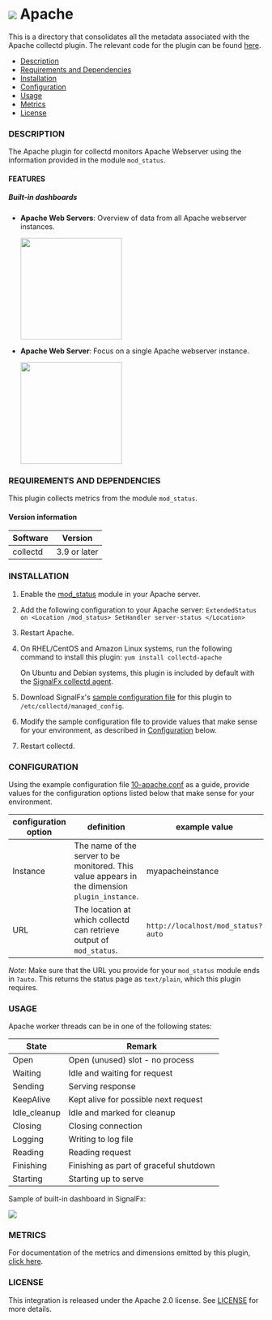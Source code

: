 # ![](https://github.com/signalfx/integrations/blob/master/collectd-apache/img/integrations_apache.png) Apache

This is a directory that consolidates all the metadata associated with the Apache collectd plugin. The relevant code for the plugin can be found [here](https://github.com/signalfx/collectd/blob/master/src/apache.c).

- [Description](#description)
- [Requirements and Dependencies](#requirements-and-dependencies)
- [Installation](#installation)
- [Configuration](#configuration)
- [Usage](#usage)
- [Metrics](#metrics)
- [License](#license)

### DESCRIPTION

The Apache plugin for collectd monitors Apache Webserver using the information provided in the module `mod_status`.

#### FEATURES

##### Built-in dashboards

- **Apache Web Servers**: Overview of data from all Apache webserver instances.

  [<img src='./img/dashboard_apache_webservers.png' width=200px>](./img/dashboard_apache_webservers.png)

- **Apache Web Server**: Focus on a single Apache webserver instance.

  [<img src='./img/dashboard_apache_webserver.png' width=200px>](./img/dashboard_apache_webserver.png)

### REQUIREMENTS AND DEPENDENCIES

This plugin collects metrics from the module `mod_status`.

#### Version information

| Software  | Version        |
|-----------|----------------|
| collectd  |  3.9 or later  |


### INSTALLATION

1. Enable the [mod\_status](http://httpd.apache.org/docs/2.4/mod/mod_status.html) module in your Apache server.

2. Add the following configuration to your Apache server:
          ```
          ExtendedStatus on
          <Location /mod_status>
          SetHandler server-status
          </Location>
          ```

3. Restart Apache.

4. On RHEL/CentOS and Amazon Linux systems, run the following command to install this plugin:
          ```
          yum install collectd-apache
          ```

   On Ubuntu and Debian systems, this plugin is included by default with the [SignalFx collectd agent](https://github.com/signalfx/integrations/tree/master/collectd)[](sfx_link:sfxcollectd).

5. Download SignalFx's [sample configuration file](https://github.com/signalfx/integrations/blob/master/collectd-apache/10-apache.conf) for this plugin to `/etc/collectd/managed_config`.

6. Modify the sample configuration file to provide values that make sense for your environment, as described in [Configuration](#configuration) below.

7. Restart collectd.

### CONFIGURATION

Using the example configuration file [10-apache.conf](https://github.com/signalfx/integrations/tree/master/collectd-apache/10-apache.conf) as a guide, provide values for the configuration options listed below that make sense for your environment.

| configuration option | definition | example value |
| ---------------------|------------|---------------|
| Instance | The name of the server to be monitored. This value appears in the dimension `plugin_instance`. | myapacheinstance |
| URL | The location at which collectd can retrieve output of `mod_status`. | `http://localhost/mod_status?auto` |

_Note_: Make sure that the URL you provide for your `mod_status` module ends in `?auto`. This returns the status page as `text/plain`, which this plugin requires.

### USAGE

Apache worker threads can be in one of the following states:

| State        | Remark                                  |
|--------------|-----------------------------------------|
| Open         | Open (unused) slot - no process         |
| Waiting      | Idle and waiting for request            |
| Sending      | Serving response                        |
| KeepAlive    | Kept alive for possible next request    |
| Idle\_cleanup | Idle and marked for cleanup             |
| Closing      | Closing connection                      |
| Logging      | Writing to log file                     |
| Reading      | Reading request                         |
| Finishing    | Finishing as part of graceful shutdown  |
| Starting     | Starting up to serve                    |

Sample of built-in dashboard in SignalFx:

![](././img/dashboard_apache.png)

### METRICS

For documentation of the metrics and dimensions emitted by this plugin, [click here](./docs).

### LICENSE

This integration is released under the Apache 2.0 license. See [LICENSE](./LICENSE) for more details.
